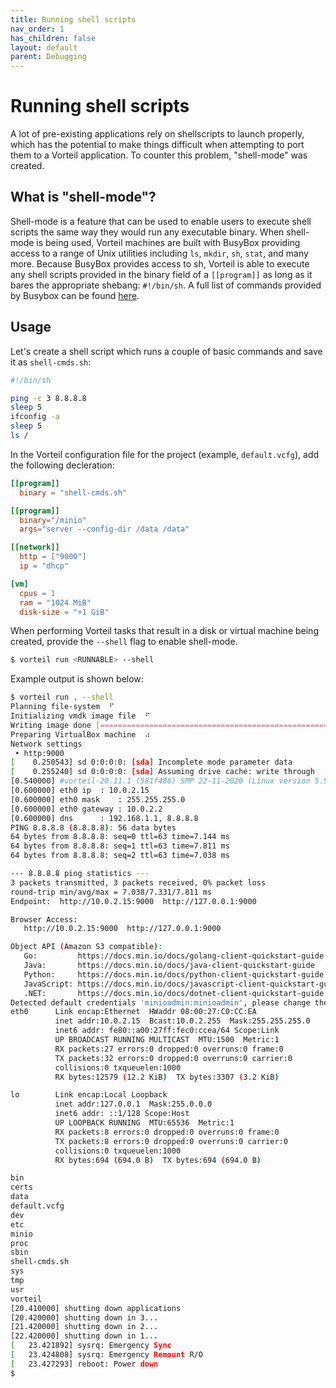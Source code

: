 ```yaml
---
title: Running shell scripts
nav_order: 1
has_children: false
layout: default
parent: Debugging
---
```


# Running shell scripts

A lot of pre-existing applications rely on shellscripts to launch properly, which has the potential to make things difficult when attempting to port them to a Vorteil application. To counter this problem, "shell-mode" was created.


## What is "shell-mode"?

Shell-mode is a feature that can be used to enable users to execute shell scripts the same way they would run any executable binary. When shell-mode is being used, Vorteil machines are built with BusyBox providing access to a range of Unix utilities including `ls`, `mkdir`, `sh`, `stat`, and many more. Because BusyBox provides access to sh, Vorteil is able to execute any shell scripts provided in the binary field of a `[[program]]` as long as it bares the appropriate shebang: `#!/bin/sh`. A full list of commands provided by Busybox can be found [here](https://en.wikipedia.org/wiki/BusyBox#Commands).

## Usage

Let's create a shell script which runs a couple of basic commands and save it as `shell-cmds.sh`:

```sh
#!/bin/sh

ping -c 3 8.8.8.8
sleep 5
ifconfig -a
sleep 5
ls /
```

In the Vorteil configuration file for the project (example, `default.vcfg`), add the following decleration:

```toml
[[program]]
  binary = "shell-cmds.sh"

[[program]]
  binary="/minio"
  args="server --config-dir /data /data"

[[network]]
  http = ["9000"]
  ip = "dhcp"

[vm]
  cpus = 1
  ram = "1024 MiB"
  disk-size = "+1 GiB"
```

When performing Vorteil tasks that result in a disk or virtual machine being created, provide the `--shell` flag to enable shell-mode.

```sh
$ vorteil run <RUNNABLE> --shell
```

Example output is shown below:
```sh
$ vorteil run . --shell
Planning file-system  ⠋                                                                                
Initializing vmdk image file  ⠋                                                                                
Writing image done [==============================================================================] 1.1 GiB / 1.1 GiB
Preparing VirtualBox machine  ⠴                                                                                
Network settings
 • http:9000
[    0.250543] sd 0:0:0:0: [sda] Incomplete mode parameter data
[    0.255240] sd 0:0:0:0: [sda] Assuming drive cache: write through
[0.540000] #vorteil-20.11.1 (581f486) SMP 22-11-2020 (Linux version 5.9.6+)
[0.600000] eth0 ip	: 10.0.2.15
[0.600000] eth0 mask	: 255.255.255.0
[0.600000] eth0 gateway	: 10.0.2.2
[0.600000] dns		: 192.168.1.1, 8.8.8.8
PING 8.8.8.8 (8.8.8.8): 56 data bytes
64 bytes from 8.8.8.8: seq=0 ttl=63 time=7.144 ms
64 bytes from 8.8.8.8: seq=1 ttl=63 time=7.811 ms
64 bytes from 8.8.8.8: seq=2 ttl=63 time=7.038 ms

--- 8.8.8.8 ping statistics ---
3 packets transmitted, 3 packets received, 0% packet loss
round-trip min/avg/max = 7.038/7.331/7.811 ms
Endpoint:  http://10.0.2.15:9000  http://127.0.0.1:9000    

Browser Access:
   http://10.0.2.15:9000  http://127.0.0.1:9000    

Object API (Amazon S3 compatible):
   Go:         https://docs.min.io/docs/golang-client-quickstart-guide
   Java:       https://docs.min.io/docs/java-client-quickstart-guide
   Python:     https://docs.min.io/docs/python-client-quickstart-guide
   JavaScript: https://docs.min.io/docs/javascript-client-quickstart-guide
   .NET:       https://docs.min.io/docs/dotnet-client-quickstart-guide
Detected default credentials 'minioadmin:minioadmin', please change the credentials immediately using 'MINIO_ACCESS_KEY' and 'MINIO_SECRET_KEY'
eth0      Link encap:Ethernet  HWaddr 08:00:27:C0:CC:EA  
          inet addr:10.0.2.15  Bcast:10.0.2.255  Mask:255.255.255.0
          inet6 addr: fe80::a00:27ff:fec0:ccea/64 Scope:Link
          UP BROADCAST RUNNING MULTICAST  MTU:1500  Metric:1
          RX packets:27 errors:0 dropped:0 overruns:0 frame:0
          TX packets:32 errors:0 dropped:0 overruns:0 carrier:0
          collisions:0 txqueuelen:1000 
          RX bytes:12579 (12.2 KiB)  TX bytes:3307 (3.2 KiB)

lo        Link encap:Local Loopback  
          inet addr:127.0.0.1  Mask:255.0.0.0
          inet6 addr: ::1/128 Scope:Host
          UP LOOPBACK RUNNING  MTU:65536  Metric:1
          RX packets:8 errors:0 dropped:0 overruns:0 frame:0
          TX packets:8 errors:0 dropped:0 overruns:0 carrier:0
          collisions:0 txqueuelen:1000 
          RX bytes:694 (694.0 B)  TX bytes:694 (694.0 B)

bin
certs
data
default.vcfg
dev
etc
minio
proc
sbin
shell-cmds.sh
sys
tmp
usr
vorteil
[20.410000] shutting down applications
[20.420000] shutting down in 3...
[21.420000] shutting down in 2...
[22.420000] shutting down in 1...
[   23.421892] sysrq: Emergency Sync
[   23.424808] sysrq: Emergency Remount R/O
[   23.427293] reboot: Power down
$
```
